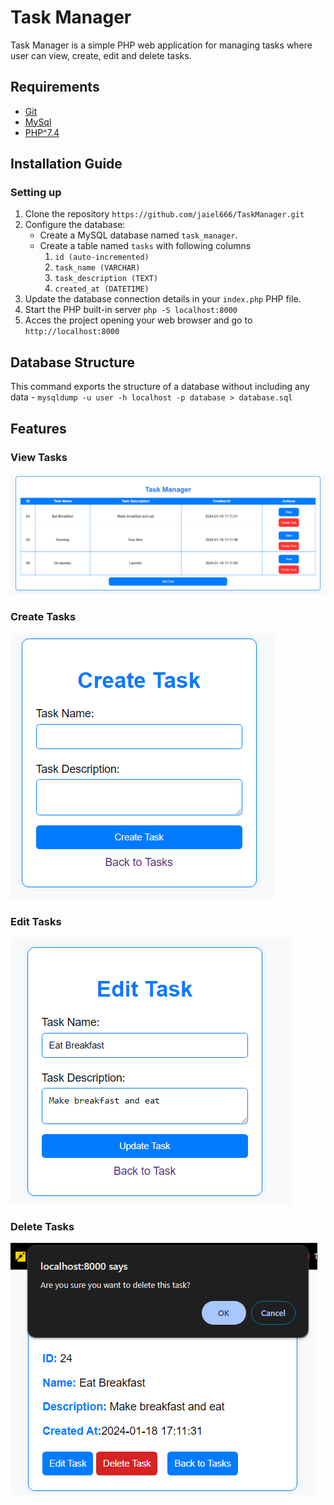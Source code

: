 # Task Manager

Task Manager is a simple PHP web application for managing tasks where user can view, create, edit and delete tasks.

## Requirements
* [Git](https://git-scm.com/download/win)
* [MySql](https://www.mysql.com/downloads/)
* [PHP^7.4](https://www.php.net/downloads.php)

## Installation Guide
### Setting up

1. Clone the repository
  `https://github.com/jaiel666/TaskManager.git`
2. Configure the database:
   - Create a MySQL database named `task_manager`.
   - Create a table named `tasks` with following columns
       1. `id (auto-incremented)`
       2. `task_name (VARCHAR)`
       3. `task_description (TEXT)`
       4. `created_at (DATETIME)`
3. Update the database connection details in your `index.php` PHP file.
4. Start the PHP built-in server
   `php -S localhost:8000`
5. Acces the project opening your web browser and go to `http://localhost:8000`

## Database Structure
This command exports the structure of a database without including any data - 
`mysqldump -u user -h localhost -p database > database.sql`

## Features
### View Tasks
![View Feature](images/view.png)
### Create Tasks
![Create Feature](images/create.png)
### Edit Tasks
![Edit Feature](images/edit.png)
### Delete Tasks
![Delete Feature](images/delete.png)
